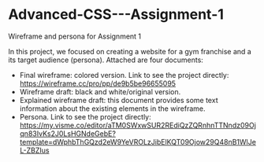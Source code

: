 # Advanced-CSS---Assignment-1
Wireframe and persona for Assignment 1

In this project, we focused on creating a website for a gym franchise and a its target audience (persona).
Attached are four documents:
- Final wireframe: colored version. Link to see the project directly: https://wireframe.cc/pro/pp/de9b5be96655095
- Wireframe draft: black and white/original version.
- Explained wireframe draft: this document provides some text information about the existing elements in the wireframe.
- Persona. Link to see the project directly: https://my.visme.co/editor/aTM0SWxwSUR2REdiQzZQRnhnTTNndz09Ojqn83IvKs2J0LsHGNdeGebE?template=dWphbThGQzd2eW9YeVROLzJibElKQT09Ojow29Q48nB1WlJeL-ZBZIus
